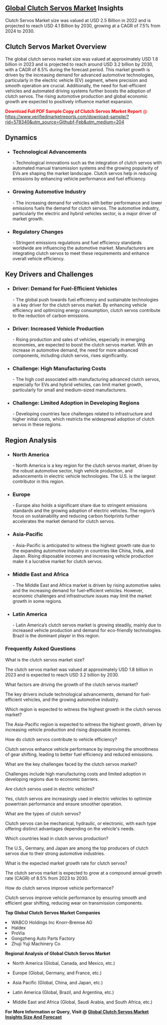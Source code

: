 <h2><a href="https://www.verifiedmarketreports.com/download-sample/?rid=578340&amp;utm_source=Githubf&amp;utm_medium=204" target="_blank">Global Clutch Servos Market</a> Insights</h2><p>Clutch Servos Market size was valued at USD 2.5 Billion in 2022 and is projected to reach USD 4.1 Billion by 2030, growing at a CAGR of 7.5% from 2024 to 2030.</p><p> <h2>Clutch Servos Market Overview</h2> <p>The global clutch servos market size was valued at approximately USD 1.8 billion in 2023 and is projected to reach around USD 3.2 billion by 2030, with a CAGR of 8.5% during the forecast period. This market growth is driven by the increasing demand for advanced automotive technologies, particularly in the electric vehicle (EV) segment, where precision and smooth operation are crucial. Additionally, the need for fuel-efficient vehicles and automated driving systems further boosts the adoption of clutch servos. The rising automotive production and global economic growth are expected to positively influence market expansion.</p> <p><p><span class=""><span style="color: #ff0000;"><strong>Download Full PDF Sample Copy of Clutch Servos Market Report</strong> @ </span><a href="https://www.verifiedmarketreports.com/download-sample/?rid=578340&amp;utm_source=Githubf-Feb&amp;utm_medium=204" target="_blank">https://www.verifiedmarketreports.com/download-sample/?rid=578340&amp;utm_source=Githubf-Feb&amp;utm_medium=204</a></span></p></p> <h2>Dynamics</h2> <ul> <li><h3>Technological Advancements</h3> - Technological innovations such as the integration of clutch servos with automated manual transmission systems and the growing popularity of EVs are shaping the market landscape. Clutch servos help in reducing emissions by enhancing vehicle performance and fuel efficiency.</li> <li><h3>Growing Automotive Industry</h3> - The increasing demand for vehicles with better performance and lower emissions fuels the demand for clutch servos. The automotive industry, particularly the electric and hybrid vehicles sector, is a major driver of market growth.</li> <li><h3>Regulatory Changes</h3> - Stringent emissions regulations and fuel efficiency standards worldwide are influencing the automotive market. Manufacturers are integrating clutch servos to meet these requirements and enhance overall vehicle efficiency.</li> </ul> <h2>Key Drivers and Challenges</h2> <ul> <li><h3>Driver: Demand for Fuel-Efficient Vehicles</h3> - The global push towards fuel efficiency and sustainable technologies is a key driver for the clutch servos market. By enhancing vehicle efficiency and optimizing energy consumption, clutch servos contribute to the reduction of carbon emissions.</li> <li><h3>Driver: Increased Vehicle Production</h3> - Rising production and sales of vehicles, especially in emerging economies, are expected to boost the clutch servos market. With an increase in automotive demand, the need for more advanced components, including clutch servos, rises significantly.</li> <li><h3>Challenge: High Manufacturing Costs</h3> - The high cost associated with manufacturing advanced clutch servos, especially for EVs and hybrid vehicles, can limit market growth, particularly for small and medium-sized manufacturers.</li> <li><h3>Challenge: Limited Adoption in Developing Regions</h3> - Developing countries face challenges related to infrastructure and higher initial costs, which restricts the widespread adoption of clutch servos in these regions.</li> </ul> <h2>Region Analysis</h2> <ul> <li><h3>North America</h3> - North America is a key region for the clutch servos market, driven by the robust automotive sector, high vehicle production, and advancements in electric vehicle technologies. The U.S. is the largest contributor in this region.</li> <li><h3>Europe</h3> - Europe also holds a significant share due to stringent emissions standards and the growing adoption of electric vehicles. The region’s focus on sustainability and reducing carbon footprints further accelerates the market demand for clutch servos.</li> <li><h3>Asia-Pacific</h3> - Asia-Pacific is anticipated to witness the highest growth rate due to the expanding automotive industry in countries like China, India, and Japan. Rising disposable incomes and increasing vehicle production make it a lucrative market for clutch servos.</li> <li><h3>Middle East and Africa</h3> - The Middle East and Africa market is driven by rising automotive sales and the increasing demand for fuel-efficient vehicles. However, economic challenges and infrastructure issues may limit the market growth in some regions.</li> <li><h3>Latin America</h3> - Latin America’s clutch servos market is growing steadily, mainly due to increased vehicle production and demand for eco-friendly technologies. Brazil is the dominant player in this region.</li> </ul> <h3>Frequently Asked Questions</h3> <p>What is the clutch servos market size?</p> <p>The clutch servos market was valued at approximately USD 1.8 billion in 2023 and is expected to reach USD 3.2 billion by 2030.</p> <p>What factors are driving the growth of the clutch servos market?</p> <p>The key drivers include technological advancements, demand for fuel-efficient vehicles, and the growing automotive industry.</p> <p>Which region is expected to witness the highest growth in the clutch servos market?</p> <p>The Asia-Pacific region is expected to witness the highest growth, driven by increasing vehicle production and rising disposable incomes.</p> <p>How do clutch servos contribute to vehicle efficiency?</p> <p>Clutch servos enhance vehicle performance by improving the smoothness of gear shifting, leading to better fuel efficiency and reduced emissions.</p> <p>What are the key challenges faced by the clutch servos market?</p> <p>Challenges include high manufacturing costs and limited adoption in developing regions due to economic barriers.</p> <p>Are clutch servos used in electric vehicles?</p> <p>Yes, clutch servos are increasingly used in electric vehicles to optimize powertrain performance and ensure smoother operation.</p> <p>What are the types of clutch servos?</p> <p>Clutch servos can be mechanical, hydraulic, or electronic, with each type offering distinct advantages depending on the vehicle's needs.</p> <p>Which countries lead in clutch servos production?</p> <p>The U.S., Germany, and Japan are among the top producers of clutch servos due to their strong automotive industries.</p> <p>What is the expected market growth rate for clutch servos?</p> <p>The clutch servos market is expected to grow at a compound annual growth rate (CAGR) of 8.5% from 2023 to 2030.</p> <p>How do clutch servos improve vehicle performance?</p> <p>Clutch servos improve vehicle performance by ensuring smooth and efficient gear shifting, reducing wear on transmission components.</p> </p><p><strong>Top Global Clutch Servos Market Companies</strong></p><div data-test-id=""><p><li>WABCO Holdings Inc Knorr-Bremse AG</li><li> Haldex</li><li> ProVia</li><li> Gongzheng Auto Parts Factory</li><li> Zhuji Yuji Machinery Co</li></p><div><strong>Regional Analysis of&nbsp;Global Clutch Servos Market</strong></div><ul><li dir="ltr"><p dir="ltr">North America&nbsp;(Global, Canada, and Mexico, etc.)</p></li><li dir="ltr"><p dir="ltr">Europe (Global, Germany, and France, etc.)</p></li><li dir="ltr"><p dir="ltr">Asia Pacific&nbsp;(Global, China, and Japan, etc.)</p></li><li dir="ltr"><p dir="ltr">Latin America&nbsp;(Global, Brazil, and Argentina, etc.)</p></li><li dir="ltr">Middle East and Africa&nbsp;(Global, Saudi Arabia, and South Africa, etc.)</li></ul><p><strong>For More Information or Query, Visit @&nbsp;</strong><strong><a href="https://www.verifiedmarketreports.com/product/clutch-servos-market/?utm_source=Githubf&amp;utm_medium=204" target="_blank">Global Clutch Servos Market Insights Size And Forecast</a></strong></p></div>
